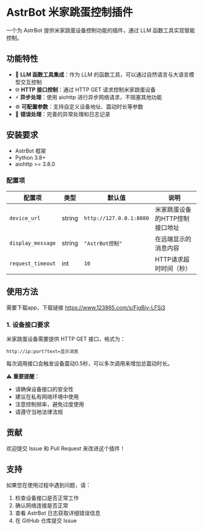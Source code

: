 # AstrBot 米家跳蛋控制插件

一个为 AstrBot 提供米家跳蛋设备控制功能的插件，通过 LLM 函数工具实现智能控制。

## 功能特性

- 🎯 **LLM 函数工具集成**：作为 LLM 的函数工具，可以通过自然语言与大语言模型交互控制
- 🌐 **HTTP 接口控制**：通过 HTTP GET 请求控制米家跳蛋设备
- ⚡ **异步处理**：使用 aiohttp 进行异步网络请求，不阻塞其他功能
- ⚙️ **可配置参数**：支持自定义设备地址、震动时长等参数
- 🔧 **错误处理**：完善的异常处理和日志记录

## 安装要求

- AstrBot 框架
- Python 3.8+
- aiohttp >= 3.8.0


### 配置项

| 配置项 | 类型 | 默认值 | 说明 |
|--------|------|--------|------|
| `device_url` | string | `http://127.0.0.1:8080` | 米家跳蛋设备的HTTP控制接口地址 |
| `display_message` | string | `"AstrBot控制"` | 在远端显示的消息内容 |
| `request_timeout` | int | `10` | HTTP请求超时时间（秒） |



## 使用方法

需要下载app，下载链接 https://www.123865.com/s/FjgBjv-LFSj3
### 1. 设备接口要求

米家跳蛋设备需要提供 HTTP GET 接口，格式为：
```
http://ip:port?text=显示消息
```

每次调用接口会触发设备震动0.5秒，可以多次调用来增加总震动时长。




⚠️ **重要提醒**：
- 请确保设备接口的安全性
- 建议在私有网络环境中使用
- 注意控制频率，避免过度使用
- 请遵守当地法律法规
## 贡献

欢迎提交 Issue 和 Pull Request 来改进这个插件！

## 支持

如果您在使用过程中遇到问题，请：
1. 检查设备接口是否正常工作
2. 确认网络连接是否正常
3. 查看 AstrBot 日志获取详细错误信息
4. 在 GitHub 仓库提交 Issue
